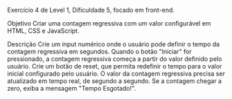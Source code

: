 Exercício 4 de Level 1, Dificuldade 5, focado em front-end.

Objetivo
Criar uma contagem regressiva com um valor configurável em HTML, CSS e JavaScript.

Descrição
Crie um input numérico onde o usuário pode definir o tempo da contagem regressiva em segundos.
Quando o botão "Iniciar" for pressionado, a contagem regressiva começa a partir do valor definido pelo usuário.
Crie um botão de reset, que permita redefinir o tempo para o valor inicial configurado pelo usuário.
O valor da contagem regressiva precisa ser atualizado em tempo real, de segundo a segundo.
Se a contagem chegar a zero, exiba a mensagem "Tempo Esgotado!".